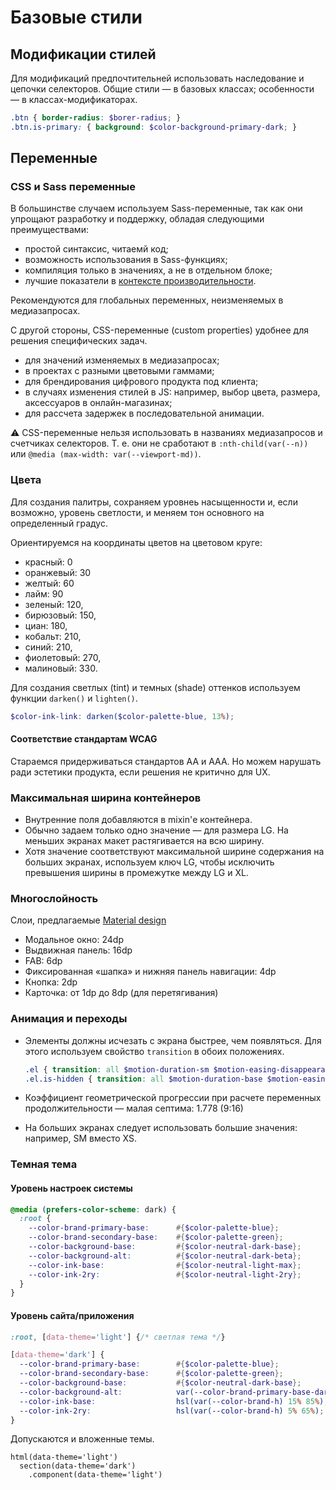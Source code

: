 # Базовые стили

## Модификации стилей

Для модификаций предпочтительней использовать наследование и цепочки селекторов. Общие стили — в базовых классах; особенности — в классах-модификаторах.

```scss
.btn { border-radius: $borer-radius; }
.btn.is-primary: { background: $color-background-primary-dark; }
```

## Переменные

### CSS и Sass переменные

В большинстве случаем используем Sass-переменные, так как они упрощают разработку и поддержку, обладая следующими преимуществами:

- простой синтаксис, читаемй код;
- возможность использования в Sass-функциях;
- компиляция только в значениях, а не в отдельном блоке;
- лучшие показатели в [контексте производительности](https://lisilinhart.info/posts/css-variables-performance/).

Рекомендуются для глобальных переменных, неизменяемых в медиазапросах.

С другой стороны, CSS-переменные (custom properties) удобнее для решения специфических задач.

- для значений изменяемых в медиазапросах;
- в проектах с разными цветовыми гаммами;
- для брендирования цифрового продукта под клиента;
- в случаях изменения стилей в JS: например, выбор цвета, размера, аксессуаров в онлайн-магазинах;
- для рассчета задержек в последовательной анимации.

⚠️ CSS-переменные нельзя использовать в названиях медиазапросов и счетчиках селекторов. Т. е. они не сработают в `:nth-child(var(--n))` или `@media (max-width: var(--viewport-md))`.

### Цвета

Для создания палитры, сохраняем уровнеь насыщенности и, если возможно, уровень светлости, и меняем тон основного на определенный градус.

Ориентируемся на координаты цветов на цветовом круге:

- красный: 0
- оранжевый: 30
- желтый: 60
- лайм: 90
- зеленый: 120,
- бирюзовый: 150,
- циан: 180,
- кобальт: 210,
- синий: 210,
- фиолетовый: 270,
- малиновый: 330.

Для создания светлых (tint) и темных (shade) оттенков используем функции `darken()` и `lighten()`.

```scss
$color-ink-link: darken($color-palette-blue, 13%);
```

#### Соответствие стандартам WCAG

Стараемся придерживаться стандартов AA и AAA. Но можем нарушать ради эстетики продукта, если решения не критично для UX.

### Максимальная ширина контейнеров

- Внутренние поля добавляются в mixin'е контейнера.
- Обычно задаем только одно значение — для размера LG. На меньших экранах макет растягивается на всю ширину.
- Хотя значение соответствуют максимальной ширине содержания на больших экранах, используем ключ LG, чтобы исключить превышения ширины в промежутке между LG и XL.

### Многослойность

Слои, предлагаемые [Material design](https://material.io/design/environment/elevation.html)

- Модальное окно: 24dp
- Выдвижная панель: 16dp
- FAB: 6dp
- Фиксированная «шапка» и нижняя панель навигации: 4dp
- Кнопка: 2dp
- Карточка: от 1dp до 8dp (для перетягивания)

### Анимация и переходы

- Элементы должны исчезать с экрана быстрее, чем появляться. Для этого используем свойство `transition` в обоих положениях.

    ```scss
    .el { transition: all $motion-duration-sm $motion-easing-disappearance; }
    .el.is-hidden { transition: all $motion-duration-base $motion-easing-appearance; }
    ```

- Коэффициент геометрической прогрессии при расчете переменных продолжительности — малая септима: 1.778 (9:16)
- На больших экранах следует использовать большие значения: например, SM вместо XS.

### Темная тема

#### Уровень настроек системы

```scss
@media (prefers-color-scheme: dark) {
  :root {
    --color-brand-primary-base:      #{$color-palette-blue};
    --color-brand-secondary-base:    #{$color-palette-green};
    --color-background-base:         #{$color-neutral-dark-base};
    --color-background-alt:          #{$color-neutral-dark-beta};
    --color-ink-base:                #{$color-neutral-light-max};
    --color-ink-2ry:                 #{$color-neutral-light-2ry};
  }
}
```

#### Уровень сайта/приложения

```scss
:root, [data-theme='light'] {/* светлая тема */}

[data-theme='dark'] {
  --color-brand-primary-base:        #{$color-palette-blue};
  --color-brand-secondary-base:      #{$color-palette-green};
  --color-background-base:           #{$color-neutral-dark-base};
  --color-background-alt:            var(--color-brand-primary-base-darkest);
  --color-ink-base:                  hsl(var(--color-brand-h) 15% 85%);
  --color-ink-2ry:                   hsl(var(--color-brand-h) 5% 65%);
}
```

Допускаются и вложенные темы.

```pug
html(data-theme='light')
  section(data-theme='dark')
    .component(data-theme='light')
```
